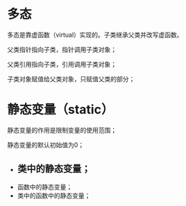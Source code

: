 # 多态

多态是靠虚函数（virtual）实现的。子类继承父类并改写虚函数。

父类指针指向子类，指针调用子类对象；

父类引用指向子类，引用调用子类对象；

子类对象赋值给父类对象，只赋值父类的部分；

# 静态变量（static）

静态变量的作用是限制变量的使用范围；

静态变量的默认初始值为0；

- 类中的静态变量；
  - 
- 函数中的静态变量；
- 类中的函数中的静态变量；